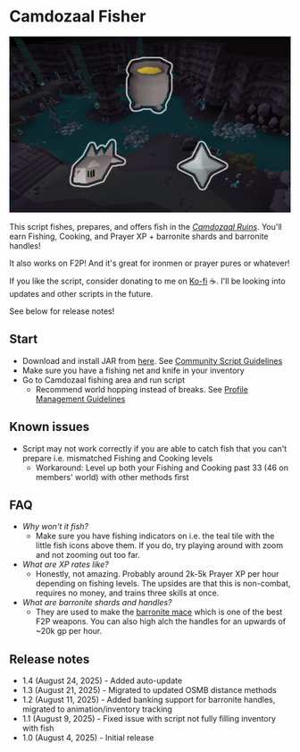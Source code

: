 # Camdozaal Fisher

![img.png](img.png)

This script fishes, prepares, and offers fish in the [_Camdozaal Ruins_](https://oldschool.runescape.wiki/w/Ruins_of_Camdozaal). You'll earn Fishing, Cooking, and Prayer XP + barronite shards and barronite handles!

It also works on F2P! And it's great for ironmen or prayer pures or whatever!

If you like the script, consider donating to me on [Ko-fi](https://ko-fi.com/fruart) ☕. I'll be looking into updates and other scripts in the future.

See below for release notes!

## Start
- Download and install JAR from [here](https://github.com/fru-art/fru-scripts/blob/master/out/artifacts/CamdozaalFisherScript.jar). See [Community Script Guidelines](https://discord.com/channels/736938454478356570/1364978724105355324)
- Make sure you have a fishing net and knife in your inventory
- Go to Camdozaal fishing area and run script
    - Recommend world hopping instead of breaks. See [Profile Management Guidelines](https://discord.com/channels/736938454478356570/1393939764092207134/1393939764092207134)

## Known issues
- Script may not work correctly if you are able to catch fish that you can't prepare i.e. mismatched Fishing and Cooking levels
    - Workaround: Level up both your Fishing and Cooking past 33 (46 on members' world) with other methods first

## FAQ
- *Why won't it fish?*
    - Make sure you have fishing indicators on i.e. the teal tile with the little fish icons above them. If you do, try playing around with zoom and not zooming out too far.
- *What are XP rates like?*
    - Honestly, not amazing. Probably around 2k-5k Prayer XP per hour depending on fishing levels. The upsides are that this is non-combat, requires no money, and trains three skills at once.
- *What are barronite shards and handles?*
    - They are used to make the [barronite mace](https://oldschool.runescape.wiki/w/Barronite_mace) which is one of the best F2P weapons. You can also high alch the handles for an upwards of ~20k gp per hour.

## Release notes
- 1.4 (August 24, 2025) - Added auto-update
- 1.3 (August 21, 2025) - Migrated to updated OSMB distance methods
- 1.2 (August 11, 2025) - Added banking support for barronite handles, migrated to animation/inventory tracking
- 1.1 (August 9, 2025) - Fixed issue with script not fully filling inventory with fish
- 1.0 (August 4, 2025) - Initial release
